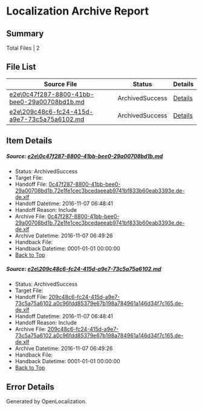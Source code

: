 # <a name='report-top'></a> Localization Archive Report

## Summary
 Total Files | 2

## File List
 Source File | Status | Details 
 ----------- | ------ | ------- 
 [e2e\0c47f287-8800-41bb-bee0-29a00708bd1b.md](https://github.com/OpenLocalizationTestOrg/ol-test0/blob/2ba5695de6e623af8e9c7658d63e9485da1d4679/e2e/0c47f287-8800-41bb-bee0-29a00708bd1b.md) | ArchivedSuccess | [Details](#a5bf4c6f11627156888ffe8d57da4229ac0f51e21)
 [e2e\209c48c6-fc24-415d-a9e7-73c5a75a6102.md](https://github.com/OpenLocalizationTestOrg/ol-test0/blob/2ba5695de6e623af8e9c7658d63e9485da1d4679/e2e/209c48c6-fc24-415d-a9e7-73c5a75a6102.md) | ArchivedSuccess | [Details](#281d67939996095e683c80d918aed33b672e60292)

## Item Details
##### <a name='a5bf4c6f11627156888ffe8d57da4229ac0f51e21'></a> Source: [e2e\0c47f287-8800-41bb-bee0-29a00708bd1b.md](https://github.com/OpenLocalizationTestOrg/ol-test0/blob/2ba5695de6e623af8e9c7658d63e9485da1d4679/e2e/0c47f287-8800-41bb-bee0-29a00708bd1b.md)
* Status: ArchivedSuccess
* Target File: 
* Handoff File: [0c47f287-8800-41bb-bee0-29a00708bd1b.72e1fe1cec3bcedaeeab9741bf833b60eab3393e.de-de.xlf](https://github.com/OpenLocalizationTestOrg/ol-test0-handoff/blob/4e29caf6f009b8b7350b1f7bfca9f68d4e965664/ol-handoff/OpenLocalizationTestOrg/ol-test0-dede/yufeih/ht/0c47f287-8800-41bb-bee0-29a00708bd1b.72e1fe1cec3bcedaeeab9741bf833b60eab3393e.de-de.xlf)
* Handoff Datetime: 2016-11-07 06:48:41
* Handoff Reason: Include
* Archive File: [0c47f287-8800-41bb-bee0-29a00708bd1b.72e1fe1cec3bcedaeeab9741bf833b60eab3393e.de-de.xlf](https://github.com/OpenLocalizationTestOrg/ol-test0-handoff/blob/878cb3350f062e5c9bde045fa98c0dfcfd0b9b57/ol-archive/OpenLocalizationTestOrg/ol-test0-dede/yufeih/ht/0c47f287-8800-41bb-bee0-29a00708bd1b.72e1fe1cec3bcedaeeab9741bf833b60eab3393e.de-de.xlf)
* Archive Datetime: 2016-11-07 06:49:26
* Handback File: 
* Handback Datetime: 0001-01-01 00:00:00
* [Back to Top](#report-top)

##### <a name='281d67939996095e683c80d918aed33b672e60292'></a> Source: [e2e\209c48c6-fc24-415d-a9e7-73c5a75a6102.md](https://github.com/OpenLocalizationTestOrg/ol-test0/blob/2ba5695de6e623af8e9c7658d63e9485da1d4679/e2e/209c48c6-fc24-415d-a9e7-73c5a75a6102.md)
* Status: ArchivedSuccess
* Target File: 
* Handoff File: [209c48c6-fc24-415d-a9e7-73c5a75a6102.a0c96fdd85379e67b198a784961a146d34f7c165.de-de.xlf](https://github.com/OpenLocalizationTestOrg/ol-test0-handoff/blob/4e29caf6f009b8b7350b1f7bfca9f68d4e965664/ol-handoff/OpenLocalizationTestOrg/ol-test0-dede/yufeih/ht/209c48c6-fc24-415d-a9e7-73c5a75a6102.a0c96fdd85379e67b198a784961a146d34f7c165.de-de.xlf)
* Handoff Datetime: 2016-11-07 06:48:41
* Handoff Reason: Include
* Archive File: [209c48c6-fc24-415d-a9e7-73c5a75a6102.a0c96fdd85379e67b198a784961a146d34f7c165.de-de.xlf](https://github.com/OpenLocalizationTestOrg/ol-test0-handoff/blob/878cb3350f062e5c9bde045fa98c0dfcfd0b9b57/ol-archive/OpenLocalizationTestOrg/ol-test0-dede/yufeih/ht/209c48c6-fc24-415d-a9e7-73c5a75a6102.a0c96fdd85379e67b198a784961a146d34f7c165.de-de.xlf)
* Archive Datetime: 2016-11-07 06:49:26
* Handback File: 
* Handback Datetime: 0001-01-01 00:00:00
* [Back to Top](#report-top)


## Error Details

Generated by OpenLocalization.
